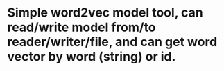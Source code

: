 # Simple word2vec model tool, can read/write model from/to reader/writer/file, and can get word vector by word (string) or id.
